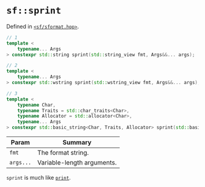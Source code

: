 # `sf::sprint`
Defined in [`<sf/sformat.hpp>`](./index.md).
``` c++
// 1
template <
    typename... Args
> constexpr std::string sprint(std::string_view fmt, Args&&... args);

// 2
template <
    typename... Args
> constexpr std::wstring sprint(std::wstring_view fmt, Args&&... args);

// 3
template <
    typename Char, 
    typename Traits = std::char_traits<Char>, 
    typename Allocator = std::allocator<Char>, 
    typename... Args
> constexpr std::basic_string<Char, Traits, Allocator> sprint(std::basic_string_view<Char, Traits> fmt, Args&&... args);
```

|Param|Summary|
|-|-|
|`fmt`|The format string.|
|`args...`|Variable-length arguments.|

`sprint` is much like [`print`](../format/print.md).
